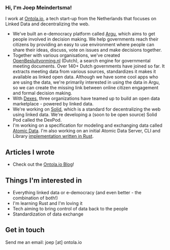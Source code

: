 ### Hi, I'm Joep Meindertsma!

I work at [Ontola.io](https://ontola.io), a tech start-up from the Netherlands that focuses on Linked Data and decentralizing the web. 

- We've built an e-democracy platform called [Argu](https://argu.co), which aims to get people involved in decision making. We help governments reach their citizens by providing an easy to use environment where people can share their ideas, discuss, vote on issues and make decisions together.
- Together with various organisations, we've created [OpenBesluitvorming.nl](openbesluitvorming.nl/) (Dutch), a search engine for governmental meeting documents. Over 140+ Dutch governments have joined so far. It extracts meeting data from various sources, standardizes it makes it available as linked open data. Although we have some cool apps who are using the data, we're primarily interested in using the data in Argu, so we can create the missing link between online citizen engagement and formal decision making.
- With [Dexes](https://dexes.nl), three organizations have teamed up to build an open data marketplace - powered by linked data.
- We're working on [Solid](https://solid.mit.edu/), which is a standard for decentralizing the web using linked data. We're developing a (soon to be open source) Solid Pod called the DexPod.
- I'm working on a specification for modeling and exchanging data called [Atomic Data](https://docs.atomicdata.dev). I'm also working on an initial Atomic Data Server, CLI  and Library [implementation written in Rust](https://github.com/joepio/atomic).

## Articles I wrote

- Check out the [Ontola.io Blog](https://ontola.io/blog)!

## Things I'm interested in

- Everything linked data or e-democracy (and even better - the combination of both!)
- I'm learning Rust and I'm loving it
- Tech aiming to bring control of data back to the people
- Standardization of data exchange

## Get in touch

Send me an email: joep [at] ontola.io 
